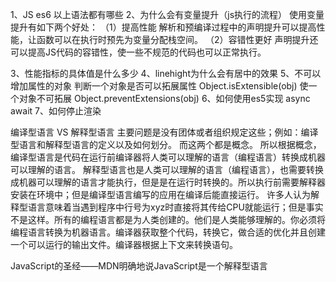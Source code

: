 1、JS es6 以上语法都有哪些
2、为什么会有变量提升（js执行的流程）
使用变量提升有如下两个好处：
（1）提高性能
    解析和预编译过程中的声明提升可以提高性能，让函数可以在执行时预先为变量分配栈空间。
（2）容错性更好
    声明提升还可以提高JS代码的容错性，使一些不规范的代码也可以正常执行。

3、性能指标的具体值是什么多少
4、linehight为什么会有居中的效果
5、不可以增加属性的对象 
    判断一个对象是否可以拓展属性 Object.isExtensible(obj)
    使一个对象不可拓展 Object.preventExtensions(obj)
6、如何使用es5实现 async await
7、如何停止渲染


编译型语言 VS 解释型语言
    主要问题是没有团体或者组织规定这些；例如：编译型语言和解释型语言的定义以及如何划分。 而这两个都是概念。
    所以根据概念，编译型语言是代码在运行前编译器将人类可以理解的语言（编程语言）转换成机器可以理解的语言。
    解释型语言也是人类可以理解的语言（编程语言），也需要转换成机器可以理解的语言才能执行，但是是在运行时转换的。所以执行前需要解释器安装在环境中；但是编译型语言编写的应用在编译后能直接运行。
    许多人认为解释型语言意味着当遇到程序中行号为xyz时直接将其传给CPU就能运行；但是事实不是这样。所有的编程语言都是为人类创建的。他们是人类能够理解的。你必须将编程语言转换为机器语言。编译器获取整个代码，转换它，做合适的优化并且创建一个可以运行的输出文件。编译器根据上下文来转换语句。

JavaScript的圣经——MDN明确地说JavaScript是一个解释型语言

